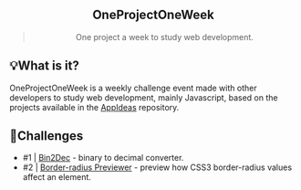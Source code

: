 <h2 align="center">OneProjectOneWeek</h2>
<blockquote align="center">One project a week to study web development.</blockquote>

## 💡What is it?
OneProjectOneWeek is a weekly challenge event made with other developers to study web development, mainly Javascript, based on the projects available in the [AppIdeas](https://github.com/florinpop17/app-ideas) repository.

## 📂Challenges
- #1 | [Bin2Dec](https://challenge1-bin2dec.netlify.app/) - binary to decimal converter.
- #2 | [Border-radius Previewer](https://challenge2-borderradiuspreviewer.netlify.app/) - preview how CSS3 border-radius values affect an element.
